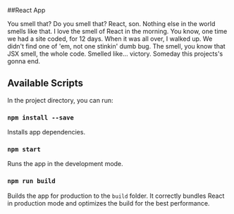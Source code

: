 ##React App

You smell that? Do you smell that? React, son. Nothing else in the world smells like that. I love the smell of React in the morning. You know, one time we had a site coded, for 12 days. When it was all over, I walked up. We didn't find one of 'em, not one stinkin' dumb bug. The smell, you know that JSX smell, the whole code. Smelled like... victory. Someday this projects's gonna end.

## Available Scripts

In the project directory, you can run:

### `npm install --save`

Installs app dependencies.

### `npm start`

Runs the app in the development mode.

### `npm run build`

Builds the app for production to the `build` folder.
It correctly bundles React in production mode and optimizes the build for the best performance.

